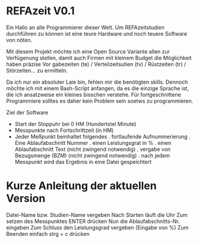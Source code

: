 # REFAzeit V0.1
Ein Hallo an alle Programmierer dieser Welt. Um REFAzeitstudien durchführen zu
können ist eine teure Hardware und noch teuere Software von nöten.

Mit diesem Projekt möchte ich eine Open Source Variante allen zur Verfügenung 
stellen, damit auch Firmen mit kleinem Budget die Möglichkeit haben präzise Vor
gabezeiten (te) / Verteilzeitsutien (tv) / Rüstzeiten (tr) / Störzeiten...
zu ermitteln. 

Da ich nur ein absoluter Laie bin, fehlen mir die benötigten skills. Dennoch
möchte ich mit einem Bash-Script anfangen, da es die einzige Sprache ist, die
ich ansatzweise ein kleines bisschen verstehe.
Für fortgeschnittene Programmiere solltes es daher kein Problem sein soetws zu
programmieren.

Ziel der Software
- Start der Stoppuhr bei 0 HM (Hundertstel Minute)
- Messpunkte nach Fortschrittzeit (in HM)
- Jeder Meßpunkt beinhaltet folgendes
          . fortlaufende Aufnummerierung
          . Eine Ablaufabschnitt Nummer
          . einen Leistungsgrat in %
          . einen Ablaufabschnitt Text (nicht zwingend notwendig)
          . vergabe von Bezugsmenge (BZM) (nicht zwingend notwendig)
          . nach jedem Messpunkt wird das Ergebnis in eine Datei gespeichtert

# Kurze Anleitung der aktuellen Version
Datei-Name bzw. Studien-Name vergeben
Nach Starten läuft die Uhr
Zum setzen des Messpunktes ENTER drücken
Nun die Ablaufabschnitts-Nr. eingeben
Zum Schluss den Leistungsgrad vergeben (Eingabe von %)
Zum Beenden einfach strg + c drücken
